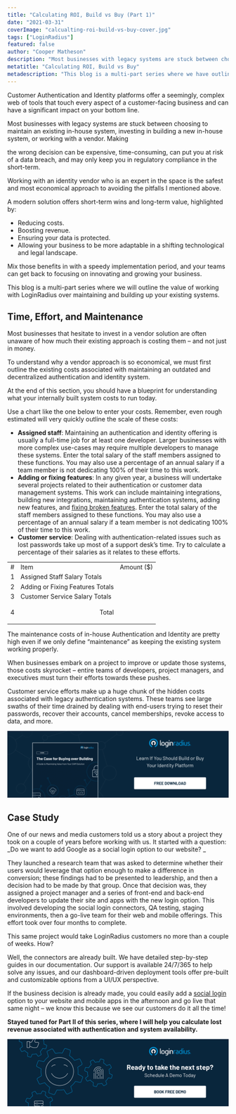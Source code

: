 ```yaml
---
title: "Calculating ROI, Build vs Buy (Part 1)"
date: "2021-03-31"
coverImage: "calcualting-roi-build-vs-buy-cover.jpg"
tags: ["LoginRadius"]
featured: false
author: "Cooper Matheson"
description: "Most businesses with legacy systems are stuck between choosing to maintain an existing in-house system, investing in building a new in-house system, or working with a vendor. Making the wrong decision can be expensive. This blog is a multi-part series where we have outlined the value of working with LoginRadius over maintaining and building up your existing systems."
metatitle: "Calculating ROI, Build vs Buy"
metadescription: "This blog is a multi-part series where we have outlined the value of working with LoginRadius over maintaining and building up your existing systems."
---
```


Customer Authentication and Identity platforms offer a seemingly, complex web of tools that touch every aspect of a customer-facing business and can have a significant impact on your bottom line. 

Most businesses with legacy systems are stuck between choosing to maintain an existing in-house system, investing in building a new in-house system, or working with a vendor. Making 

the wrong decision can be expensive, time-consuming, can put you at risk of a data breach, and may only keep you in regulatory compliance in the short-term. 

Working with an identity vendor who is an expert in the space is the safest and most economical approach to avoiding the pitfalls I mentioned above. 

A modern solution offers short-term wins and long-term value, highlighted by:



*   Reducing costs.
*   Boosting revenue.
*   Ensuring your data is protected.
*   Allowing your business to be more adaptable in a shifting technological and legal landscape. 

Mix those benefits in with a speedy implementation period, and your teams can get back to focusing on innovating and growing your business. 

This blog is a multi-part series where we will outline the value of working with LoginRadius over maintaining and building up your existing systems.


## Time, Effort, and Maintenance

Most businesses that hesitate to invest in a vendor solution are often unaware of how much their existing approach is costing them – and not just in money. 

To understand why a vendor approach is so economical, we must first outline the existing costs associated with maintaining an outdated and decentralized authentication and identity system.

At the end of this section, you should have a blueprint for understanding what your internally built system costs to run today. 

Use a chart like the one below to enter your costs. Remember, even rough estimated will very quickly outline the scale of these costs:



*   **Assigned staff**: Maintaining an authentication and identity offering is usually a full-time job for at least one developer. Larger businesses with more complex use-cases may require multiple developers to manage these systems. Enter the total salary of the staff members assigned to these functions. You may also use a percentage of an annual salary if a team member is not dedicating 100% of their time to this work. 
*   **Adding or fixing features**: In any given year, a business will undertake several projects related to their authentication or customer data management systems. This work can include maintaining integrations, building new integrations, maintaining authentication systems, adding new features, and [fixing broken features](https://www.loginradius.com/resource/fixing-broken-authentication-with-adaptive-mfa/). Enter the total salary of the staff members assigned to these functions. You may also use a percentage of an annual salary if a team member is not dedicating 100% of their time to this work.
*   **Customer service**: Dealing with authentication-related issues such as lost passwords take up most of a support desk’s time. Try to calculate a percentage of their salaries as it relates to these efforts.

<table>
  <tr>
   <td>
#
   </td>
   <td>Item
   </td>
   <td>Amount ($)
   </td>
  </tr>
  <tr>
   <td>1
   </td>
   <td>Assigned Staff Salary Totals
   </td>
   <td>
   </td>
  </tr>
  <tr>
   <td>2
   </td>
   <td>Adding or Fixing Features Totals
   </td>
   <td>
   </td>
  </tr>
  <tr>
   <td>3
   </td>
   <td>Customer Service Salary Totals
   </td>
   <td>
   </td>
  </tr>
  <tr>
   <td>4
   </td>
   <td><p style="text-align: right">
Total</p>

   </td>
   <td>
   </td>
  </tr>
</table>


The maintenance costs of in-house Authentication and Identity are pretty high even if we only define “maintenance” as keeping the existing system working properly. 

When businesses embark on a project to improve or update those systems, those costs skyrocket – entire teams of developers, project managers, and executives must turn their efforts towards these pushes. 

Customer service efforts make up a huge chunk of the hidden costs associated with legacy authentication systems. These teams see large swaths of their time drained by dealing with end-users trying to reset their passwords, recover their accounts, cancel memberships, revoke access to data, and more.

[![](The-Case-for-Buying-over-Building-1.png)](https://www.loginradius.com/resource/the-case-for-buying-over-building/)


## Case Study

One of our news and media customers told us a story about a project they took on a couple of years before working with us. It started with a question: _Do we want to add Google as a social login option to our website? _

They launched a research team that was asked to determine whether their users would leverage that option enough to make a difference in conversion; these findings had to be presented to leadership, and then a decision had to be made by that group. Once that decision was, they assigned a project manager and a series of front-end and back-end developers to update their site and apps with the new login option. This involved developing the social login connectors, QA testing, staging environments, then a go-live team for their web and mobile offerings. This effort took over four months to complete. 

This same project would take LoginRadius customers no more than a couple of weeks. How?

Well, the connectors are already built. We have detailed step-by-step guides in our documentation. Our support is available 24/7/365 to help solve any issues, and our dashboard-driven deployment tools offer pre-built and customizable options from a UI/UX perspective. 

If the business decision is already made, you could easily add a [social login](https://www.loginradius.com/blog/start-with-identity/2021/02/social-login-infographic/) option to your website and mobile apps in the afternoon and go live that same night – we know this because we see our customers do it all the time!

**Stayed tuned for Part II of this series, where I will help you calculate lost revenue associated with authentication and system availability.**


[![](../../assets/book-a-demo-loginradius.png)](https://www.loginradius.com/book-a-demo/)